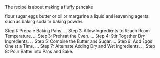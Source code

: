 The recipe is about making a fluffy pancake 


 flour
 sugar
  eggs
   butter or oil or margarine
    a liquid
    and leavening agents:
     such as baking soda or baking powder.

     
Step 1: Prepare Baking Pans. ...
Step 2: Allow Ingredients to Reach Room Temperature. ...
Step 3: Preheat the Oven. ...
Step 4: Stir Together Dry Ingredients. ...
Step 5: Combine the Butter and Sugar. ...
Step 6: Add Eggs One at a Time. ...
Step 7: Alternate Adding Dry and Wet Ingredients. ...
Step 8: Pour Batter into Pans and Bake.